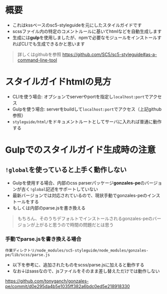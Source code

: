 # 概要

- これはkssベースのsc5-styleguideを元にしたスタイルガイドです
- scssファイル内の特定のコメントルールに基いてhtmlなどを自動生成します
- 生成には**gulp**を使用しましたが、npmで必要なモジュールをインストールすればCLIでも生成できるかと思います

> 詳しくはgithubを参照
> https://github.com/SC5/sc5-styleguide#as-a-command-line-tool


# スタイルガイドhtmlの見方

- CLIを使う場合: オプションでserverやportを指定し`localhost:port`でアクセス
- Gulpを使う場合: serverをbuildして`localhost:port`でアクセス（上記github参照）
- `styleguide/html/`をドキュメントルートとしてサーバに入れれば普通に動作する

# Gulpでのスタイルガイド生成時の注意

## `!global`を使っていると上手く動作しない

- Gulpを使用する場合、内部のcss parserパッケージ**gonzales-pe**のバージョンが古く`!global`記述をサポートしていない
- 最新バージョンでは対応されているので、現状手動でgonzales-peのインストールをする
- もしくは内部のparse.jsを書き換える

> もちろん、そのうちデフォルトでインストールされるgonzales-peのバージョンが上がると思うので時間の問題だとは思う

### 手動でparse.jsを書き換える場合

`作業ディレクトリ/node_modules/sc5-styleguide/node_modules/gonzales-pe/lib/scss/parse.js`

- 以下を参考に、追加されたものをscss/parse.jsに加えると動作する
- なお↓はsassなので、jsファイルをそのまま差し替えただけでは動作しない

https://github.com/tonyganch/gonzales-pe/commit/d0e295da4b5e1035ff382a6bdc0ed5e218918330
